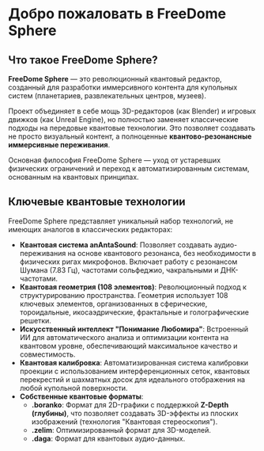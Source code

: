 # Добро пожаловать в FreeDome Sphere

## Что такое FreeDome Sphere?

**FreeDome Sphere** — это революционный квантовый редактор, созданный для разработки иммерсивного контента для купольных систем (планетариев, развлекательных центров, музеев).

Проект объединяет в себе мощь 3D-редакторов (как Blender) и игровых движков (как Unreal Engine), но полностью заменяет классические подходы на передовые квантовые технологии. Это позволяет создавать не просто визуальный контент, а полноценные **квантово-резонансные иммерсивные переживания**.

Основная философия FreeDome Sphere — уход от устаревших физических ограничений и переход к автоматизированным системам, основанным на квантовых принципах.

## Ключевые квантовые технологии

FreeDome Sphere представляет уникальный набор технологий, не имеющих аналогов в классических редакторах:

*   **Квантовая система anAntaSound**: Позволяет создавать аудио-переживания на основе квантового резонанса, без необходимости в физических ригах микрофонов. Включает работу с резонансом Шумана (7.83 Гц), частотами сольфеджио, чакральными и ДНК-частотами.
*   **Квантовая геометрия (108 элементов)**: Революционный подход к структурированию пространства. Геометрия использует 108 ключевых элементов, организованных в сферические, тороидальные, икосаэдрические, фрактальные и голографические решетки.
*   **Искусственный интеллект "Понимание Любомира"**: Встроенный ИИ для автоматического анализа и оптимизации контента на квантовом уровне, обеспечивающий максимальное качество и совместимость.
*   **Квантовая калибровка**: Автоматизированная система калибровки проекции с использованием интерференционных сеток, квантовых перекрестий и шахматных досок для идеального отображения на любой купольной поверхности.
*   **Собственные квантовые форматы**:
    *   **.boranko**: Формат для 2D-графики с поддержкой **Z-Depth (глубины)**, что позволяет создавать 3D-эффекты из плоских изображений (технология "Квантовая стереоскопия").
    *   **.zelim**: Оптимизированный формат для 3D-моделей.
    *   **.daga**: Формат для квантовых аудио-данных.
